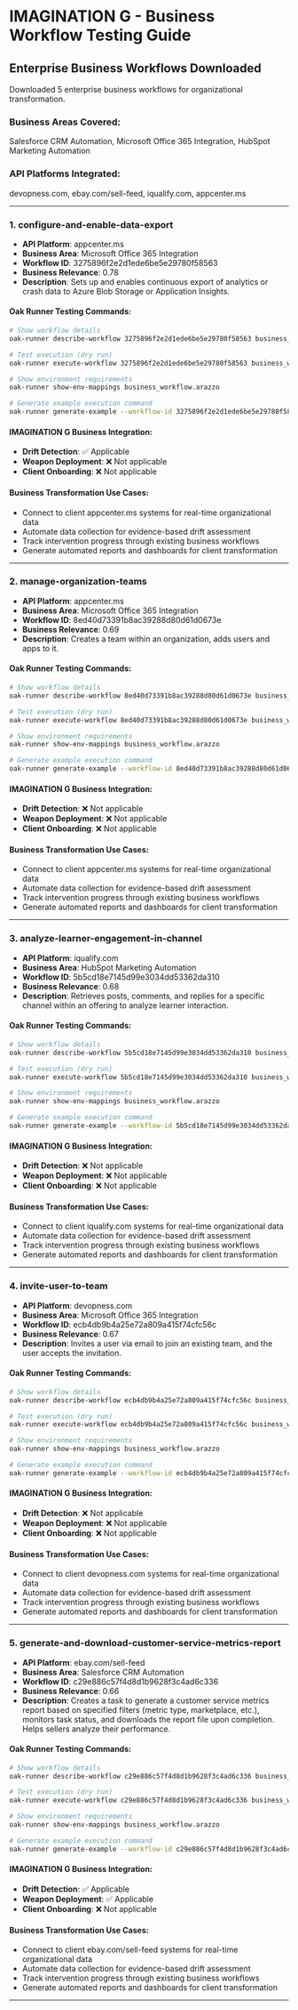 
# IMAGINATION G - Business Workflow Testing Guide

## Enterprise Business Workflows Downloaded

Downloaded 5 enterprise business workflows for organizational transformation.

### Business Areas Covered:
Salesforce CRM Automation, Microsoft Office 365 Integration, HubSpot Marketing Automation

### API Platforms Integrated:
devopness.com, ebay.com/sell-feed, iqualify.com, appcenter.ms

---


### 1. configure-and-enable-data-export
- **API Platform**: appcenter.ms
- **Business Area**: Microsoft Office 365 Integration
- **Workflow ID**: 3275896f2e2d1ede6be5e29780f58563
- **Business Relevance**: 0.78
- **Description**: Sets up and enables continuous export of analytics or crash data to Azure Blob Storage or Application Insights.

#### Oak Runner Testing Commands:
```bash
# Show workflow details
oak-runner describe-workflow 3275896f2e2d1ede6be5e29780f58563 business_workflow.arazzo

# Test execution (dry run)
oak-runner execute-workflow 3275896f2e2d1ede6be5e29780f58563 business_workflow.arazzo --dry-run

# Show environment requirements
oak-runner show-env-mappings business_workflow.arazzo

# Generate example execution command
oak-runner generate-example --workflow-id 3275896f2e2d1ede6be5e29780f58563 business_workflow.arazzo
```

#### IMAGINATION G Business Integration:
- **Drift Detection**: ✅ Applicable
- **Weapon Deployment**: ❌ Not applicable  
- **Client Onboarding**: ❌ Not applicable

#### Business Transformation Use Cases:
- Connect to client appcenter.ms systems for real-time organizational data
- Automate data collection for evidence-based drift assessment
- Track intervention progress through existing business workflows
- Generate automated reports and dashboards for client transformation

---

### 2. manage-organization-teams
- **API Platform**: appcenter.ms
- **Business Area**: Microsoft Office 365 Integration
- **Workflow ID**: 8ed40d73391b8ac39288d80d61d0673e
- **Business Relevance**: 0.69
- **Description**: Creates a team within an organization, adds users and apps to it.

#### Oak Runner Testing Commands:
```bash
# Show workflow details
oak-runner describe-workflow 8ed40d73391b8ac39288d80d61d0673e business_workflow.arazzo

# Test execution (dry run)
oak-runner execute-workflow 8ed40d73391b8ac39288d80d61d0673e business_workflow.arazzo --dry-run

# Show environment requirements
oak-runner show-env-mappings business_workflow.arazzo

# Generate example execution command
oak-runner generate-example --workflow-id 8ed40d73391b8ac39288d80d61d0673e business_workflow.arazzo
```

#### IMAGINATION G Business Integration:
- **Drift Detection**: ❌ Not applicable
- **Weapon Deployment**: ❌ Not applicable  
- **Client Onboarding**: ❌ Not applicable

#### Business Transformation Use Cases:
- Connect to client appcenter.ms systems for real-time organizational data
- Automate data collection for evidence-based drift assessment
- Track intervention progress through existing business workflows
- Generate automated reports and dashboards for client transformation

---

### 3. analyze-learner-engagement-in-channel
- **API Platform**: iqualify.com
- **Business Area**: HubSpot Marketing Automation
- **Workflow ID**: 5b5cd18e7145d99e3034dd53362da310
- **Business Relevance**: 0.68
- **Description**: Retrieves posts, comments, and replies for a specific channel within an offering to analyze learner interaction.

#### Oak Runner Testing Commands:
```bash
# Show workflow details
oak-runner describe-workflow 5b5cd18e7145d99e3034dd53362da310 business_workflow.arazzo

# Test execution (dry run)
oak-runner execute-workflow 5b5cd18e7145d99e3034dd53362da310 business_workflow.arazzo --dry-run

# Show environment requirements
oak-runner show-env-mappings business_workflow.arazzo

# Generate example execution command
oak-runner generate-example --workflow-id 5b5cd18e7145d99e3034dd53362da310 business_workflow.arazzo
```

#### IMAGINATION G Business Integration:
- **Drift Detection**: ❌ Not applicable
- **Weapon Deployment**: ❌ Not applicable  
- **Client Onboarding**: ❌ Not applicable

#### Business Transformation Use Cases:
- Connect to client iqualify.com systems for real-time organizational data
- Automate data collection for evidence-based drift assessment
- Track intervention progress through existing business workflows
- Generate automated reports and dashboards for client transformation

---

### 4. invite-user-to-team
- **API Platform**: devopness.com
- **Business Area**: Microsoft Office 365 Integration
- **Workflow ID**: ecb4db9b4a25e72a809a415f74cfc56c
- **Business Relevance**: 0.67
- **Description**: Invites a user via email to join an existing team, and the user accepts the invitation.

#### Oak Runner Testing Commands:
```bash
# Show workflow details
oak-runner describe-workflow ecb4db9b4a25e72a809a415f74cfc56c business_workflow.arazzo

# Test execution (dry run)
oak-runner execute-workflow ecb4db9b4a25e72a809a415f74cfc56c business_workflow.arazzo --dry-run

# Show environment requirements
oak-runner show-env-mappings business_workflow.arazzo

# Generate example execution command
oak-runner generate-example --workflow-id ecb4db9b4a25e72a809a415f74cfc56c business_workflow.arazzo
```

#### IMAGINATION G Business Integration:
- **Drift Detection**: ❌ Not applicable
- **Weapon Deployment**: ❌ Not applicable  
- **Client Onboarding**: ❌ Not applicable

#### Business Transformation Use Cases:
- Connect to client devopness.com systems for real-time organizational data
- Automate data collection for evidence-based drift assessment
- Track intervention progress through existing business workflows
- Generate automated reports and dashboards for client transformation

---

### 5. generate-and-download-customer-service-metrics-report
- **API Platform**: ebay.com/sell-feed
- **Business Area**: Salesforce CRM Automation
- **Workflow ID**: c29e886c57f4d8d1b9628f3c4ad6c336
- **Business Relevance**: 0.66
- **Description**: Creates a task to generate a customer service metrics report based on specified filters (metric type, marketplace, etc.), monitors task status, and downloads the report file upon completion. Helps sellers analyze their performance.

#### Oak Runner Testing Commands:
```bash
# Show workflow details
oak-runner describe-workflow c29e886c57f4d8d1b9628f3c4ad6c336 business_workflow.arazzo

# Test execution (dry run)
oak-runner execute-workflow c29e886c57f4d8d1b9628f3c4ad6c336 business_workflow.arazzo --dry-run

# Show environment requirements
oak-runner show-env-mappings business_workflow.arazzo

# Generate example execution command
oak-runner generate-example --workflow-id c29e886c57f4d8d1b9628f3c4ad6c336 business_workflow.arazzo
```

#### IMAGINATION G Business Integration:
- **Drift Detection**: ✅ Applicable
- **Weapon Deployment**: ✅ Applicable  
- **Client Onboarding**: ❌ Not applicable

#### Business Transformation Use Cases:
- Connect to client ebay.com/sell-feed systems for real-time organizational data
- Automate data collection for evidence-based drift assessment
- Track intervention progress through existing business workflows
- Generate automated reports and dashboards for client transformation

---
